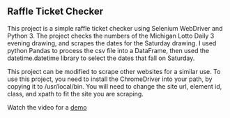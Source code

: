 ## Raffle Ticket Checker

This project is a simple raffle ticket checker using Selenium WebDriver and Python 3.
The project checks the numbers of the Michigan Lotto Daily 3 evening drawing, and scrapes the dates for the Saturday drawing.  I used python Pandas to process the csv file into a DataFrame, then used the datetime.datetime library to select the dates that fall on Saturday.

This project can be modified to scrape other websites for a similar use.  To use this project, you need to install the ChromeDriver into your path, by copying it to /usr/local/bin.  You will need to change the site url, element id, class, and xpath to fit the site you are scraping.  

Watch the video for a [demo](#Raffle_Ticket_Checker.mp4)
